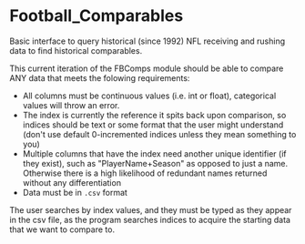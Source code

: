 # Football_Comparables
Basic interface to query historical (since 1992) NFL receiving and rushing data to find historical comparables.

This current iteration of the FBComps module should be able to compare ANY data that meets the folowing requirements:
* All columns must be continuous values (i.e. int or float), categorical values will throw an error.
* The index is currently the reference it spits back upon comparison, so indices should be text or some format that the user might understand (don't use default 0-incremented indices unless they mean something to you)
* Multiple columns that have the index need another unique identifier (if they exist), such as "PlayerName+Season" as opposed to just a name. Otherwise there is a high likelihood of redundant names returned without any differentiation
* Data must be in `.csv` format

The user searches by index values, and they must be typed as they appear in the csv file, as the program searches indices to acquire the starting data that we want to compare to.